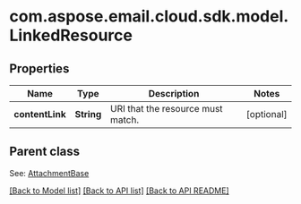 
# com.aspose.email.cloud.sdk.model.LinkedResource
## Properties
Name | Type | Description | Notes
------------ | ------------- | ------------- | -------------
**contentLink** | **String** | URI that the resource must match.              |  [optional]


## Parent class

See: [AttachmentBase](AttachmentBase.md)

[[Back to Model list]](README.md#documentation-for-models) [[Back to API list]](README.md#documentation-for-api-endpoints) [[Back to API README]](README.md)

